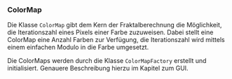 ### ColorMap ###

Die Klasse `ColorMap` gibt dem Kern der Fraktalberechnung die Möglichkeit, die
Iterationszahl eines Pixels einer Farbe zuzuweisen. Dabei stellt eine ColorMap
eine Anzahl Farben zur Verfügung, die Iterationszahl wird mittels einem einfachen
Modulo in die Farbe umgesetzt.

Die ColorMaps werden durch die Klasse `ColorMapFactory` erstellt und initialisiert.
Genauere Beschreibung hierzu im Kapitel zum GUI.
